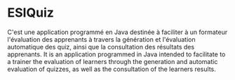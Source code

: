 # ESIQuiz
C'est une application programmé en Java destinée à faciliter à un formateur l'évaluation des apprenants à travers la génération et l'évaluation automatique des quiz, ainsi que la consultation des résultats des apprenants. 
It is an application programmed in Java intended to facilitate to a trainer the evaluation of learners through the generation and automatic evaluation of quizzes, as well as the consultation of the learners results.
